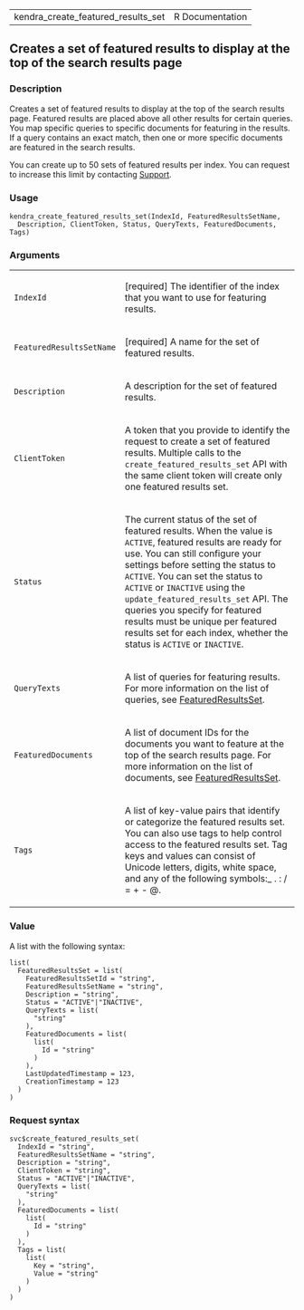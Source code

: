 <table style="width: 100%;">
<tbody>
<tr class="odd">
<td>kendra_create_featured_results_set</td>
<td style="text-align: right;">R Documentation</td>
</tr>
</tbody>
</table>

## Creates a set of featured results to display at the top of the search results page

### Description

Creates a set of featured results to display at the top of the search
results page. Featured results are placed above all other results for
certain queries. You map specific queries to specific documents for
featuring in the results. If a query contains an exact match, then one
or more specific documents are featured in the search results.

You can create up to 50 sets of featured results per index. You can
request to increase this limit by contacting
[Support](https://aws.amazon.com/contact-us/).

### Usage

    kendra_create_featured_results_set(IndexId, FeaturedResultsSetName,
      Description, ClientToken, Status, QueryTexts, FeaturedDocuments, Tags)

### Arguments

<table>
<colgroup>
<col style="width: 35%" />
<col style="width: 65%" />
</colgroup>
<tbody>
<tr class="odd">
<td><code
id="kendra_create_featured_results_set_:_IndexId">IndexId</code></td>
<td><p>[required] The identifier of the index that you want to use for
featuring results.</p></td>
</tr>
<tr class="even">
<td><code
id="kendra_create_featured_results_set_:_FeaturedResultsSetName">FeaturedResultsSetName</code></td>
<td><p>[required] A name for the set of featured results.</p></td>
</tr>
<tr class="odd">
<td><code
id="kendra_create_featured_results_set_:_Description">Description</code></td>
<td><p>A description for the set of featured results.</p></td>
</tr>
<tr class="even">
<td><code
id="kendra_create_featured_results_set_:_ClientToken">ClientToken</code></td>
<td><p>A token that you provide to identify the request to create a set
of featured results. Multiple calls to the
<code>create_featured_results_set</code> API with the same client token
will create only one featured results set.</p></td>
</tr>
<tr class="odd">
<td><code
id="kendra_create_featured_results_set_:_Status">Status</code></td>
<td><p>The current status of the set of featured results. When the value
is <code>ACTIVE</code>, featured results are ready for use. You can
still configure your settings before setting the status to
<code>ACTIVE</code>. You can set the status to <code>ACTIVE</code> or
<code>INACTIVE</code> using the <code>update_featured_results_set</code>
API. The queries you specify for featured results must be unique per
featured results set for each index, whether the status is
<code>ACTIVE</code> or <code>INACTIVE</code>.</p></td>
</tr>
<tr class="even">
<td><code
id="kendra_create_featured_results_set_:_QueryTexts">QueryTexts</code></td>
<td><p>A list of queries for featuring results. For more information on
the list of queries, see <a
href="https://docs.aws.amazon.com/kendra/latest/APIReference/API_FeaturedResultsSet.html">FeaturedResultsSet</a>.</p></td>
</tr>
<tr class="odd">
<td><code
id="kendra_create_featured_results_set_:_FeaturedDocuments">FeaturedDocuments</code></td>
<td><p>A list of document IDs for the documents you want to feature at
the top of the search results page. For more information on the list of
documents, see <a
href="https://docs.aws.amazon.com/kendra/latest/APIReference/API_FeaturedResultsSet.html">FeaturedResultsSet</a>.</p></td>
</tr>
<tr class="even">
<td><code
id="kendra_create_featured_results_set_:_Tags">Tags</code></td>
<td><p>A list of key-value pairs that identify or categorize the
featured results set. You can also use tags to help control access to
the featured results set. Tag keys and values can consist of Unicode
letters, digits, white space, and any of the following symbols:_ . : / =
+ - @.</p></td>
</tr>
</tbody>
</table>

### Value

A list with the following syntax:

    list(
      FeaturedResultsSet = list(
        FeaturedResultsSetId = "string",
        FeaturedResultsSetName = "string",
        Description = "string",
        Status = "ACTIVE"|"INACTIVE",
        QueryTexts = list(
          "string"
        ),
        FeaturedDocuments = list(
          list(
            Id = "string"
          )
        ),
        LastUpdatedTimestamp = 123,
        CreationTimestamp = 123
      )
    )

### Request syntax

    svc$create_featured_results_set(
      IndexId = "string",
      FeaturedResultsSetName = "string",
      Description = "string",
      ClientToken = "string",
      Status = "ACTIVE"|"INACTIVE",
      QueryTexts = list(
        "string"
      ),
      FeaturedDocuments = list(
        list(
          Id = "string"
        )
      ),
      Tags = list(
        list(
          Key = "string",
          Value = "string"
        )
      )
    )

